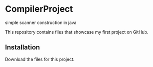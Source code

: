 # CompilerProject
simple scanner construction in java

This repository contains files that showcase my first project on GitHub.


## Installation

Download the files for this project.
